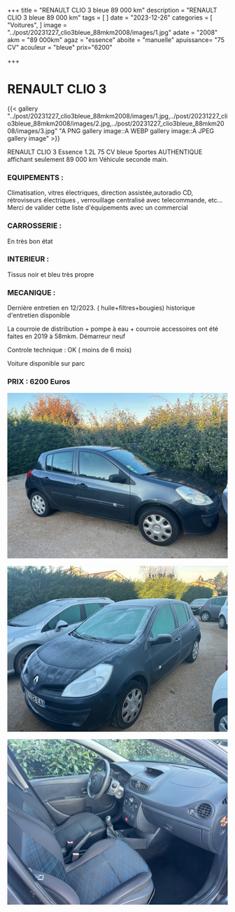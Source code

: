 +++
title = "RENAULT CLIO 3 bleue 89 000 km"
description = "RENAULT CLIO 3 bleue 89 000 km"
tags = [
]
date = "2023-12-26"
categories = [
    "Voitures",
]
image = "../post/20231227_clio3bleue_88mkm2008/images/1.jpg"
adate = "2008"
akm = "89 000km"
agaz = "essence"
aboite = "manuelle"
apuissance= "75 CV"
acouleur = "bleue"
prix="6200"

+++

# RENAULT CLIO 3

{{< gallery "../post/20231227_clio3bleue_88mkm2008/images/1.jpg,../post/20231227_clio3bleue_88mkm2008/images/2.jpg,../post/20231227_clio3bleue_88mkm2008/images/3.jpg" "A PNG gallery image::A WEBP gallery image::A JPEG gallery image" >}}


RENAULT CLIO 3 Essence 1.2L 75 CV bleue 5portes AUTHENTIQUE  affichant seulement 89 000 km
Véhicule seconde main.

### EQUIPEMENTS :
Climatisation, vitres électriques, direction assistée,autoradio CD, rétroviseurs électriques , verrouillage centralisé avec telecommande, etc...
Merci de valider cette liste d'équipements avec un commercial

### CARROSSERIE :
En très bon état 


### INTERIEUR :
Tissus noir et bleu très propre

### MECANIQUE :
Dernière entretien en 12/2023. ( huile+filtres+bougies)
historique d'entretien disponible

La courroie de distribution + pompe à eau + courroie accessoires ont été faites en 2019 à 58mkm.
Démarreur neuf

Controle technique : OK ( moins de 6 mois)


Voiture disponible sur parc


### PRIX : 6200 Euros


<!-- more -->


![](images/1.jpg)

![](images/2.jpg)

![](images/3.jpg)

